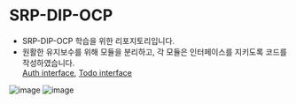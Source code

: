 # SRP-DIP-OCP
* SRP-DIP-OCP 학습을 위한 리포지토리입니다.
* 원활한 유지보수를 위해 모듈을 분리하고, 각 모듈은 인터페이스를 지키도록 코드를 작성하였습니다. </br>
  [Auth interface](https://github.com/Aroma-oh/SRP-DIP-OCP/issues/1), 
  [Todo interface](https://github.com/Aroma-oh/SRP-DIP-OCP/issues/2) </br>

![image](https://github.com/Aroma-oh/SRP-DIP-OCP/assets/115550622/13162a0f-2755-4bde-aa81-0f22ecec6817)
![image](https://github.com/Aroma-oh/SRP-DIP-OCP/assets/115550622/dbb17afa-6940-4b9b-8f07-73dbe0d27011)
